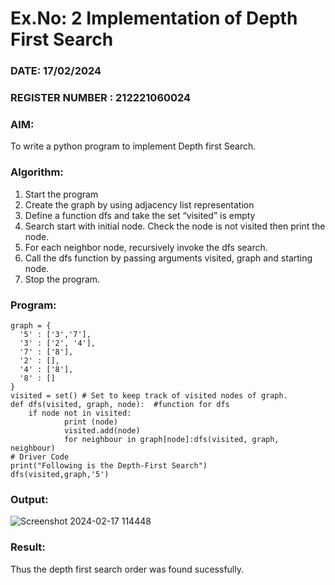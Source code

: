 
# Ex.No: 2  Implementation of Depth First Search
### DATE: 17/02/2024                                                                           
### REGISTER NUMBER : 212221060024
### AIM: 
To write a python program to implement Depth first Search. 
### Algorithm:
1. Start the program
2. Create the graph by using adjacency list representation
3. Define a function dfs and take the set “visited” is empty 
4. Search start with initial node. Check the node is not visited then print the node.
5. For each neighbor node, recursively invoke the dfs search.
6. Call the dfs function by passing arguments visited, graph and starting node.
7. Stop the program.
### Program:

```
graph = {
  '5' : ['3','7'],
  '3' : ['2', '4'],
  '7' : ['8'],
  '2' : [],
  '4' : ['8'],
  '8' : []
}
visited = set() # Set to keep track of visited nodes of graph.
def dfs(visited, graph, node):  #function for dfs
    if node not in visited:
        	print (node)
        	visited.add(node)
        	for neighbour in graph[node]:dfs(visited, graph, neighbour)
# Driver Code
print("Following is the Depth-First Search")
dfs(visited,graph,'5')
```









### Output:

![Screenshot 2024-02-17 114448](https://github.com/AntonyJohnKennady/AI_Lab_2023-24/assets/127506261/cf16e9e2-8484-4694-8b35-99ea692c9ff8)


### Result:
Thus the depth first search order was found sucessfully.
